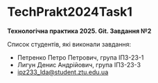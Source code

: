 # TechPrakt2024Task1
**Технологічна практика 2025. Git. Завдання №2**

Список студентів, які виконали завдання:
* Петренко Петро Петрович, група ІПЗ-23-1
* Лигун Денис Андрійович, група ІПЗ-23-3
* ipz233_lda@student.ztu.edu.ua